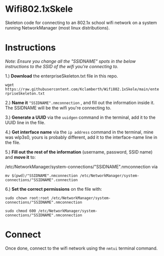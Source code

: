 # Wifi802.1xSkele
Skeleton code for connecting to an 802.1x school wifi network on a system running NetworkManager (most linux distributions).

# Instructions

_Note: Ensure you change all the "SSIDNAME" spots in the below instructions to the SSID of the wifi you're connecting to._

1.) **Download** the enterpriseSkeleton.txt file in this repo.

  `wget https://raw.githubusercontent.com/Kclamberth/Wifi802.1xSkele/main/enterpriseSkeleton.txt`
  

2.) **Name it** `"SSIDNAME".nmconnection`  , and fill out the information inside it. The SSIDNAME will be the wifi you're connecting to.


3.) **Generate a UUID** via the  `uuidgen`  command in the terminal, add it to the UUID line in the file.


4.) **Get interface name** via the `ip address`  command in the terminal, mine was wlp3s0, yours is probably different, add it to the interface-name line in the file.



5.) **Fill out the rest of the information** (username, password, SSID name) and **move it** to:

/etc/NetworkManager/system-connections/"SSIDNAME".nmconnection via

`mv $(pwd)/"SSIDNAME".nmconnection /etc/NetworkManager/system-connections/"SSIDNAME".connection` 


6.) **Set the correct permissions** on the file with: 

`sudo chown root:root /etc/NetworkManager/system-connections/"SSIDNAME".nmconnection` 

`sudo chmod 600 /etc/NetworkManager/system-connections/"SSIDNAME".nmconnection` 

# Connect

Once done, connect to the wifi network using the `nmtui`  terminal command.
